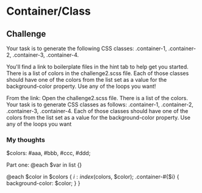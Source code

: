 # Container/Class

## Challenge

Your task is to generate the following CSS classes: .container-1, .container-2, .container-3, .container-4.

You'll find a link to boilerplate files in the hint tab to help get you started. There is a list of colors in the challenge2.scss file. Each of those classes should have one of the colors from the list set as a value for the background-color property. Use any of the loops you want!

From the link:
Open the challenge2.scss file. There is a list of the colors. Your task is to generate CSS classes as follows: .container-1, .container-2, .container-3, .container-4. Each of those classes should have one of the colors from the list set as a value for the background-color property. Use any of the loops you want

### My thoughts

$colors: #aaa, #bbb, #ccc, #ddd;

Part one: 
@each $var in list {}

@each $color in $colors {
    $i: index($colors, $color);
    .container-#{$i} {
        background-color: $color;
    }
}